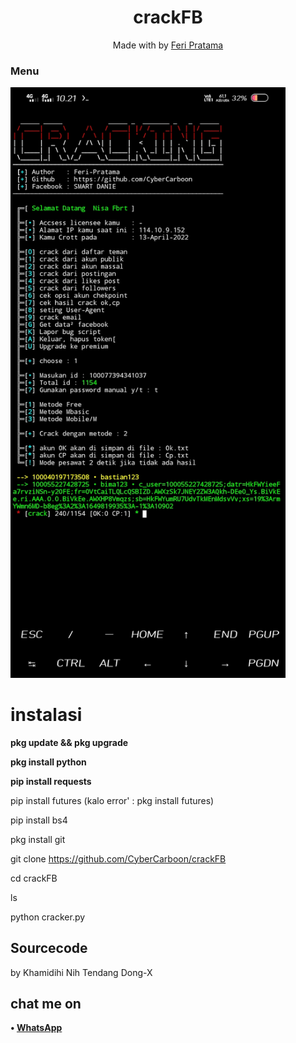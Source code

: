 <h1 align="center">
  crackFB
</h1>
</div>
<p align="center">
  Made with  by <a href="https://github.com/CyberCarboon">Feri Pratama</a>
</p>
<p align="center">
 
### Menu
 <img src="https://github.com/CyberCarboon/crackFB/blob/main/Screenshot_20220413_102115.jpg" width="440" title="Menu" alt="Menu">
</p>

# instalasi

**pkg update && pkg upgrade**

**pkg install python**

**pip install requests**

pip install futures (kalo error' : pkg install futures)

pip install bs4

pkg install git

git clone https://github.com/CyberCarboon/crackFB

cd crackFB

ls

python cracker.py

## Sourcecode
 by Khamidihi Nih Tendang Dong-X

## chat me on
<b>• [WhatsApp](https://api.whatsapp.com/send?phone=+62882-2534-9583&text=Assalamu'alaikum)</b>
<br>
